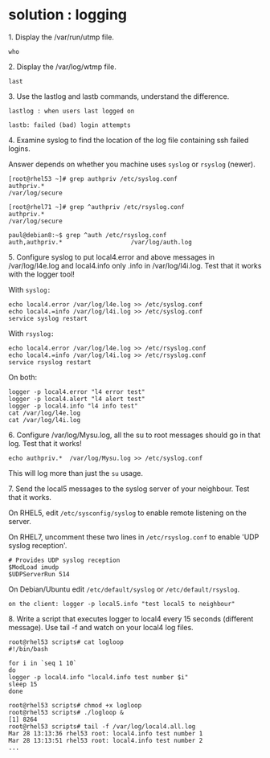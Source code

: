 # solution : logging

1\. Display the /var/run/utmp file.

    who

2\. Display the /var/log/wtmp file.

    last

3\. Use the lastlog and lastb commands, understand the difference.

    lastlog : when users last logged on

    lastb: failed (bad) login attempts

4\. Examine syslog to find the location of the log file containing ssh
failed logins.

Answer depends on whether you machine uses `syslog` or `rsyslog`
(newer).

    [root@rhel53 ~]# grep authpriv /etc/syslog.conf
    authpriv.*                                              /var/log/secure

    [root@rhel71 ~]# grep ^authpriv /etc/rsyslog.conf
    authpriv.*                                              /var/log/secure

    paul@debian8:~$ grep ^auth /etc/rsyslog.conf
    auth,authpriv.*                   /var/log/auth.log

5\. Configure syslog to put local4.error and above messages in
/var/log/l4e.log and local4.info only .info in /var/log/l4i.log. Test
that it works with the logger tool!

With `syslog:`

    echo local4.error /var/log/l4e.log >> /etc/syslog.conf
    echo local4.=info /var/log/l4i.log >> /etc/syslog.conf
    service syslog restart

With `rsyslog:`

    echo local4.error /var/log/l4e.log >> /etc/rsyslog.conf
    echo local4.=info /var/log/l4i.log >> /etc/rsyslog.conf
    service rsyslog restart

On both:

    logger -p local4.error "l4 error test"
    logger -p local4.alert "l4 alert test"
    logger -p local4.info "l4 info test"
    cat /var/log/l4e.log
    cat /var/log/l4i.log

6\. Configure /var/log/Mysu.log, all the su to root messages should go
in that log. Test that it works!

    echo authpriv.*  /var/log/Mysu.log >> /etc/syslog.conf

This will log more than just the `su` usage.

7\. Send the local5 messages to the syslog server of your neighbour.
Test that it works.

On RHEL5, edit `/etc/sysconfig/syslog` to enable remote listening on the
server.

On RHEL7, uncomment these two lines in `/etc/rsyslog.conf` to enable
\'UDP syslog reception\'.

    # Provides UDP syslog reception
    $ModLoad imudp
    $UDPServerRun 514

On Debian/Ubuntu edit `/etc/default/syslog` or `/etc/default/rsyslog`.

    on the client: logger -p local5.info "test local5 to neighbour"

8\. Write a script that executes logger to local4 every 15 seconds
(different message). Use tail -f and watch on your local4 log files.

    root@rhel53 scripts# cat logloop 
    #!/bin/bash

    for i in `seq 1 10`
    do
    logger -p local4.info "local4.info test number $i"
    sleep 15
    done

    root@rhel53 scripts# chmod +x logloop
    root@rhel53 scripts# ./logloop &
    [1] 8264
    root@rhel53 scripts# tail -f /var/log/local4.all.log 
    Mar 28 13:13:36 rhel53 root: local4.info test number 1
    Mar 28 13:13:51 rhel53 root: local4.info test number 2
    ...
